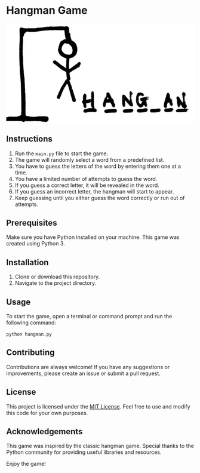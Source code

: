 <!DOCTYPE html>
<html>
<head>
    <style>
        img {
            max-width: 100%;
            height: auto;
        }
    </style>
</head>
<body>
    <h1>Hangman Game</h1>
    <img src="Hangman.webp" alt="Hangman">

<h2>Instructions</h2>
    <ol>
        <li>Run the <code>main.py</code> file to start the game.</li>
        <li>The game will randomly select a word from a predefined list.</li>
        <li>You have to guess the letters of the word by entering them one at a time.</li>
        <li>You have a limited number of attempts to guess the word.</li>
        <li>If you guess a correct letter, it will be revealed in the word.</li>
        <li>If you guess an incorrect letter, the hangman will start to appear.</li>
        <li>Keep guessing until you either guess the word correctly or run out of attempts.</li>
    </ol>

<h2>Prerequisites</h2>
    <p>Make sure you have Python installed on your machine. This game was created using Python 3.</p>

<h2>Installation</h2>
    <ol>
        <li>Clone or download this repository.</li>
        <li>Navigate to the project directory.</li>
    </ol>

<h2>Usage</h2>
    <p>To start the game, open a terminal or command prompt and run the following command:</p>
    <pre><code>python hangman.py</code></pre>

<h2>Contributing</h2>
    <p>Contributions are always welcome! If you have any suggestions or improvements, please create an issue or submit a pull request.</p>

<h2>License</h2>
    <p>This project is licensed under the <a href="LICENSE">MIT License</a>. Feel free to use and modify this code for your own purposes.</p>

<h2>Acknowledgements</h2>
    <p>This game was inspired by the classic hangman game. Special thanks to the Python community for providing useful libraries and resources.</p>

<p>Enjoy the game!</p>
</body>
</html>
